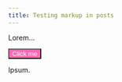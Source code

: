 ```yaml
---
title: Testing markup in posts
---
```


Lorem...


<style>
  .button {
    background-color: hotpink;
    color: white;
  }
</style>

<button class="button">Click me</button>

Ipsum.
